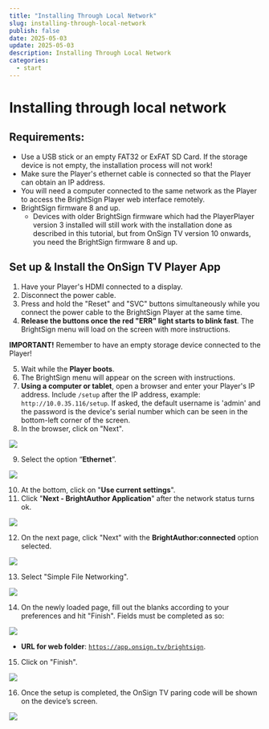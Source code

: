 ```yaml
---
title: "Installing Through Local Network"
slug: installing-through-local-network
publish: false
date: 2025-05-03
update: 2025-05-03
description: Installing Through Local Network
categories:
  - start
---
```


Installing through local network
================================

Requirements:
-------------

* Use a USB stick or an empty FAT32 or ExFAT SD Card. If the storage device is not empty, the installation process will not work!
* Make sure the Player's ethernet cable is connected so that the Player can obtain an IP address.
* You will need a computer connected to the same network as the Player to access the BrightSign Player web interface remotely.
* BrightSign firmware 8 and up.
  + Devices with older BrightSign firmware which had the PlayerPlayer version 3 installed will still work with the installation done as described in this tutorial, but from OnSign TV version 10 onwards, you need the BrightSign firmware 8 and up.

Set up & Install the OnSign TV Player App
-----------------------------------------

1. Have your Player's HDMI connected to a display.
2. Disconnect the power cable.
3. Press and hold the "Reset" and "SVC" buttons simultaneously while you connect the power cable to the BrightSign Player at the same time.
4. **Release the buttons once the red "ERR" light starts to blink fast**. The BrightSign menu will load on the screen with more instructions.

**IMPORTANT!** Remember to have an empty storage device connected to the Player!

5. Wait while the **Player boots**.
6. The BrightSign menu will appear on the screen with instructions.
7. **Using a computer or tablet**, open a browser and enter your Player's IP address. Include `/setup` after the IP address, example: `http://10.0.35.116/setup`. If asked, the default username is 'admin' and the password is the device's serial number which can be seen in the bottom-left corner of the screen.
8. In the browser, click on "Next".

![](https://static.helpjuice.com/helpjuice_production/uploads/upload/image/23821/direct/1742841162759/brightsign-install-onsign-tv-local-network-method_1.jpg)

9. Select the option “**Ethernet**”.

![](https://static.helpjuice.com/helpjuice_production/uploads/upload/image/23821/direct/1742841179464/brightsign-install-onsign-tv-local-network-method_2.jpg)

10. At the bottom, click on "**Use current settings**".
11. Click "**Next - BrightAuthor Application**" after the network status turns ok.

![](https://static.helpjuice.com/helpjuice_production/uploads/upload/image/23821/direct/1742841213111/brightsign-install-onsign-tv-local-network-method_3.png)

12. On the next page, click "Next" with the **BrightAuthor:connected** option selected.

![](https://static.helpjuice.com/helpjuice_production/uploads/upload/image/23821/direct/1742841261487/brightsign-install-onsign-tv-local-network-method_4.png)

13. Select "Simple File Networking".

![](https://static.helpjuice.com/helpjuice_production/uploads/upload/image/23821/direct/1742841280787/brightsign-install-onsign-tv-local-network-method_5.jpg)

14. On the newly loaded page, fill out the blanks according to your preferences and hit "Finish". Fields must be completed as so:

![](https://static.helpjuice.com/helpjuice_production/uploads/upload/image/23821/direct/1742841299550/brightsign-install-onsign-tv-local-network-method_6.png)

* **URL for web folder**: [`https://app.onsign.tv/brightsign`](https://app.onsign.tv/brightsign).

15. Click on "Finish".

![](https://static.helpjuice.com/helpjuice_production/uploads/upload/image/23821/direct/1742841348223/brightsign-install-onsign-tv-local-network-method_7.png)

16. Once the setup is completed, the OnSign TV paring code will be shown on the device’s screen.

![](https://static.helpjuice.com/helpjuice_production/uploads/upload/image/23821/direct/1742841366027/brightsign-install-onsign-tv-local-network-method_8.png)
